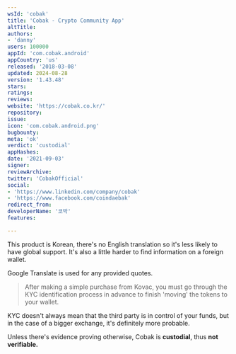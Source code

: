 ```yaml
---
wsId: 'cobak'
title: 'Cobak - Crypto Community App'
altTitle: 
authors:
- 'danny'
users: 100000
appId: 'com.cobak.android'
appCountry: 'us'
released: '2018-03-08'
updated: 2024-08-28
version: '1.43.48'
stars: 
ratings: 
reviews: 
website: 'https://cobak.co.kr/'
repository: 
issue: 
icon: 'com.cobak.android.png'
bugbounty: 
meta: 'ok'
verdict: 'custodial'
appHashes: 
date: '2021-09-03'
signer: 
reviewArchive: 
twitter: 'CobakOfficial'
social:
- 'https://www.linkedin.com/company/cobak'
- 'https://www.facebook.com/coindaebak'
redirect_from: 
developerName: '코박'
features: 

---
```


This product is Korean, there's no English translation so it's less likely to have global support. It's also a little harder to find information on a foreign wallet.

Google Translate is used for any provided quotes.

> After making a simple purchase from Kovac, you must go through the KYC identification process in advance to finish 'moving' the tokens to your wallet.

KYC doesn't always mean that the third party is in control of your funds, but in the case of a bigger exchange, it's definitely more probable.

Unless there's evidence proving otherwise, Cobak is **custodial**, thus **not verifiable.**
